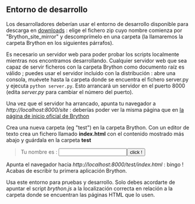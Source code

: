 Entorno de desarrollo
---------------------

Los desarrolladores deberían usar el entorno de desarrollo disponible para descarga en [downloads](https://bitbucket.org/olemis/brython/downloads) : elige el fichero zip cuyo nombre comienza por "Brython\_site\_mirror" y descomprímelo en una carpeta (la llamaremos la carpeta Brython  en los siguientes párrafos).

Es necesario un servidor web para poder probar los scripts localmente mientras nos encontramos desarrollando. Cualquier servidor web que sea capaz de servir ficheros con la carpeta Brython como documento raíz es válido ; puedes usar el servidor incluido con la distribución : abre una consola, muévete hasta la carpeta donde se encuentra el fichero server.py y ejecuta `python server.py`. Esto arrancará un servidor en el puerto 8000 (edita _server.py_ para cambiar el número del puerto).

Una vez que el servidor ha arrancado, apunta tu navegador a _http://localhost:8000/site_ : deberías poder ver la misma página que en [la página de inicio oficial de Brython](http://www.brython.info)

Crea una nueva carpeta (eg "test") en la carpeta Brython. Con un editor de texto crea un fichero llamado __index.html__ con el contenido mostrado más abajo y guárdala en la carpeta __test__

>    <html>
>    <head>
>    <meta charset="iso-8859-1">
>    <script src="../src/brython.js"></script>
>    </head>
>    <body onLoad="brython()">
>    <script type="text/python">
>    from browser import doc, win, alert
>    def echo():
>        alert("Hola %s !" %doc["zone"].value)
>    win.echo = echo
>    </script>
>    <p>Tu nombre es : <input id="zone"><button onclick="echo()">click !</button>
>    </body>
>    </html>

Apunta el navegador hacia _http://localhost:8000/test/index.html_ : bingo ! Acabas de escribir tu primera aplicación Brython.

Usa este entorno para pruebas y desarrollo. Solo debes acordarte de apuntar el script _brython.js_ a la localización correcta en relación a la carpeta donde se encuentran las páginas HTML que lo usen.
